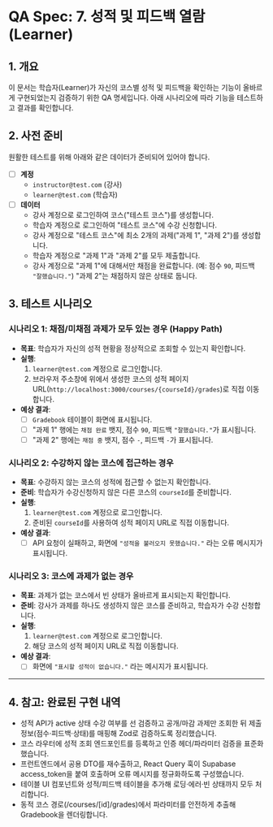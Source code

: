 # QA Spec: 7. 성적 및 피드백 열람 (Learner)

## 1. 개요

이 문서는 학습자(Learner)가 자신의 코스별 성적 및 피드백을 확인하는 기능이 올바르게 구현되었는지 검증하기 위한 QA 명세입니다. 아래 시나리오에 따라 기능을 테스트하고 결과를 확인합니다.

## 2. 사전 준비

원활한 테스트를 위해 아래와 같은 데이터가 준비되어 있어야 합니다.

- [ ] **계정**
  - `instructor@test.com` (강사)
  - `learner@test.com` (학습자)
- [ ] **데이터**
  - 강사 계정으로 로그인하여 코스("테스트 코스")를 생성합니다.
  - 학습자 계정으로 로그인하여 "테스트 코스"에 수강 신청합니다.
  - 강사 계정으로 "테스트 코스"에 최소 2개의 과제("과제 1", "과제 2")를 생성합니다.
  - 학습자 계정으로 "과제 1"과 "과제 2"를 모두 제출합니다.
  - 강사 계정으로 "과제 1"에 대해서만 채점을 완료합니다. (예: 점수 `90`, 피드백 `"잘했습니다."`) "과제 2"는 채점하지 않은 상태로 둡니다.

## 3. 테스트 시나리오

### 시나리오 1: 채점/미채점 과제가 모두 있는 경우 (Happy Path)

- **목표**: 학습자가 자신의 성적 현황을 정상적으로 조회할 수 있는지 확인합니다.
- **실행**:
  1. `learner@test.com` 계정으로 로그인합니다.
  2. 브라우저 주소창에 위에서 생성한 코스의 성적 페이지 URL(`http://localhost:3000/courses/{courseId}/grades`)로 직접 이동합니다.
- **예상 결과**:
  - [ ] `Gradebook` 테이블이 화면에 표시됩니다.
  - [ ] "과제 1" 행에는 `채점 완료` 뱃지, 점수 `90`, 피드백 `"잘했습니다."`가 표시됩니다.
  - [ ] "과제 2" 행에는 `채점 중` 뱃지, 점수 `-`, 피드백 `-`가 표시됩니다.

### 시나리오 2: 수강하지 않는 코스에 접근하는 경우

- **목표**: 수강하지 않는 코스의 성적에 접근할 수 없는지 확인합니다.
- **준비**: 학습자가 수강신청하지 않은 다른 코스의 `courseId`를 준비합니다.
- **실행**:
  1. `learner@test.com` 계정으로 로그인합니다.
  2. 준비된 `courseId`를 사용하여 성적 페이지 URL로 직접 이동합니다.
- **예상 결과**:
  - [ ] API 요청이 실패하고, 화면에 `"성적을 불러오지 못했습니다."` 라는 오류 메시지가 표시됩니다.

### 시나리오 3: 코스에 과제가 없는 경우

- **목표**: 과제가 없는 코스에서 빈 상태가 올바르게 표시되는지 확인합니다.
- **준비**: 강사가 과제를 하나도 생성하지 않은 코스를 준비하고, 학습자가 수강 신청합니다.
- **실행**:
  1. `learner@test.com` 계정으로 로그인합니다.
  2. 해당 코스의 성적 페이지 URL로 직접 이동합니다.
- **예상 결과**:
  - [ ] 화면에 `"표시할 성적이 없습니다."` 라는 메시지가 표시됩니다.

---

## 4. 참고: 완료된 구현 내역

- 성적 API가 active 상태 수강 여부를 선 검증하고 공개/마감 과제만 조회한 뒤 제출 정보(점수·피드백·상태)를 매핑해 Zod로 검증하도록 정리했습니다.
- 코스 라우터에 성적 조회 엔드포인트를 등록하고 인증 헤더/파라미터 검증을 표준화했습니다.
- 프런트엔드에서 공용 DTO를 재수출하고, React Query 훅이 Supabase access_token을 붙여 호출하며 오류 메시지를 정규화하도록 구성했습니다.
- 테이블 UI 컴포넌트와 성적/피드백 테이블을 추가해 로딩·에러·빈 상태까지 모두 처리합니다.
- 동적 코스 경로(/courses/[id]/grades)에서 파라미터를 안전하게 추출해 Gradebook을 렌더링합니다.
